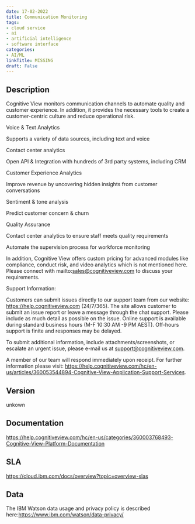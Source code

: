 ```yaml
---
date: 17-02-2022
title: Communication Monitoring
tags: 
- cloud service
- ai
- artificial intelligence
- software interface
categories: 
- AI/ML
linkTitle: MISSING
draft: False
---
```


## Description


Cognitive View monitors communication channels to automate quality
and customer experience. In addition, it provides the necessary
tools to create a customer-centric culture and reduce operational
risk.

Voice & Text Analytics


Supports a variety of data sources, including text and voice

Contact center analytics

Open API & Integration with hundreds of 3rd party systems, including CRM


Customer Experience Analytics


Improve revenue by uncovering hidden insights from customer conversations

Sentiment & tone analysis

Predict customer concern & churn


Quality Assurance


Contact center analytics to ensure staff meets quality requirements

Automate the supervision process for workforce monitoring


In addition, Cognitive View offers custom pricing for advanced
modules like compliance, conduct risk, and video analytics which is
not mentioned here. Please connect with
mailto:sales@cognitiveview.com to discuss your requirements.

Support Information:

Customers can submit issues directly to our support team from our
website: https://help.cognitiveview.com (24/7/365). The site allows
customer to submit an issue report or leave a message through the
chat support. Please include as much detail as possible on the
issue.  Online support is available during standard business hours
(M-F 10:30 AM -9 PM AEST).  Off-hours support is finite and
responses may be delayed.

To submit additional information, include attachments/screenshots,
or escalate an urgent issue, please e-mail us at
support@cognitiveview.com.

A member of our team will respond immediately upon receipt. For
further information please visit:
https://help.cognitiveview.com/hc/en-us/articles/360053544894-Cognitive-View-Application-Support-Services.


## Version

unkown

## Documentation

https://help.cognitiveview.com/hc/en-us/categories/360003768493-Cognitive-View-Platform-Documentation

## SLA

https://cloud.ibm.com/docs/overview?topic=overview-slas

## Data

The IBM Watson data usage and privacy policy is described here:https://www.ibm.com/watson/data-privacy/

